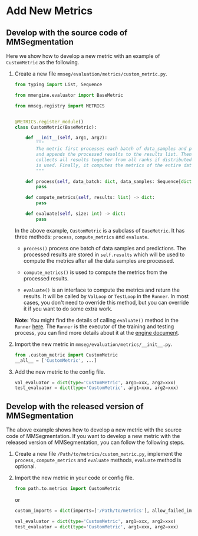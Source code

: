 # Add New Metrics

## Develop with the source code of MMSegmentation

Here we show how to develop a new metric with an example of `CustomMetric` as the following.

1. Create a new file `mmseg/evaluation/metrics/custom_metric.py`.

   ```python
   from typing import List, Sequence

   from mmengine.evaluator import BaseMetric

   from mmseg.registry import METRICS


   @METRICS.register_module()
   class CustomMetric(BaseMetric):

       def __init__(self, arg1, arg2):
           """
           The metric first processes each batch of data_samples and predictions,
           and appends the processed results to the results list. Then it
           collects all results together from all ranks if distributed training
           is used. Finally, it computes the metrics of the entire dataset.
           """

       def process(self, data_batch: dict, data_samples: Sequence[dict]) -> None:
           pass

       def compute_metrics(self, results: list) -> dict:
           pass

       def evaluate(self, size: int) -> dict:
           pass
   ```

   In the above example, `CustomMetric` is a subclass of `BaseMetric`. It has three methods: `process`, `compute_metrics` and `evaluate`.

   - `process()` process one batch of data samples and predictions. The processed results are stored in `self.results` which will be used to compute the metrics after all the data samples are processed.

   - `compute_metrics()` is used to compute the metrics from the processed results.

   - `evaluate()` is an interface to compute the metrics and return the results. It will be called by `ValLoop` or `TestLoop` in the `Runner`. In most cases, you don't need to override this method, but you can override it if you want to do some extra work.

   **Note:** You might find the details of calling `evaluate()` method in the `Runner` [here](https://github.com/open-mmlab/mmengine/blob/main/mmengine/runner/loops.py#L366). The `Runner` is the executor of the training and testing process, you can find more details about it at the [engine document](./engine.md).

2. Import the new metric in `mmseg/evaluation/metrics/__init__.py`.

   ```python
   from .custom_metric import CustomMetric
   __all__ = ['CustomMetric', ...]
   ```

3. Add the new metric to the config file.

   ```python
   val_evaluator = dict(type='CustomMetric', arg1=xxx, arg2=xxx)
   test_evaluator = dict(type='CustomMetric', arg1=xxx, arg2=xxx)
   ```

## Develop with the released version of MMSegmentation

The above example shows how to develop a new metric with the source code of MMSegmentation. If you want to develop a new metric with the released version of MMSegmentation, you can follow the following steps.

1. Create a new file `/Path/to/metrics/custom_metric.py`, implement the `process`, `compute_metrics` and `evaluate` methods, `evaluate` method is optional.

2. Import the new metric in your code or config file.

   ```python
   from path.to.metrics import CustomMetric
   ```

   or

   ```python
   custom_imports = dict(imports=['/Path/to/metrics'], allow_failed_imports=False)

   val_evaluator = dict(type='CustomMetric', arg1=xxx, arg2=xxx)
   test_evaluator = dict(type='CustomMetric', arg1=xxx, arg2=xxx)
   ```
